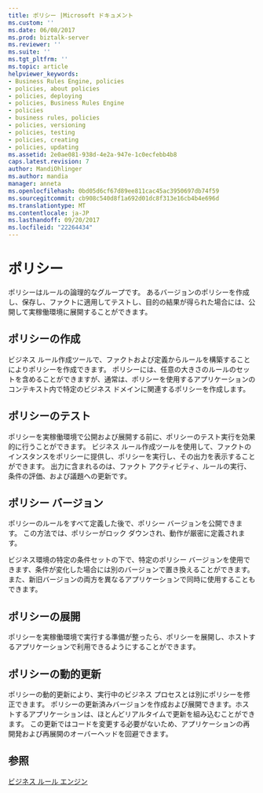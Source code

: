 ```yaml
---
title: ポリシー |Microsoft ドキュメント
ms.custom: ''
ms.date: 06/08/2017
ms.prod: biztalk-server
ms.reviewer: ''
ms.suite: ''
ms.tgt_pltfrm: ''
ms.topic: article
helpviewer_keywords:
- Business Rules Engine, policies
- policies, about policies
- policies, deploying
- policies, Business Rules Engine
- policies
- business rules, policies
- policies, versioning
- policies, testing
- policies, creating
- policies, updating
ms.assetid: 2e0ae081-938d-4e2a-947e-1c0ecfebb4b8
caps.latest.revision: 7
author: MandiOhlinger
ms.author: mandia
manager: anneta
ms.openlocfilehash: 0bd05d6cf67d89ee811cac45ac3950697db74f59
ms.sourcegitcommit: cb908c540d8f1a692d01dc8f313e16cb4b4e696d
ms.translationtype: MT
ms.contentlocale: ja-JP
ms.lasthandoff: 09/20/2017
ms.locfileid: "22264434"
---
```

# <a name="policies"></a>ポリシー
ポリシーはルールの論理的なグループです。 あるバージョンのポリシーを作成し、保存し、ファクトに適用してテストし、目的の結果が得られた場合には、公開して実稼働環境に展開することができます。  
  
## <a name="policy-composition"></a>ポリシーの作成  
 ビジネス ルール作成ツールで、ファクトおよび定義からルールを構築することによりポリシーを作成できます。 ポリシーには、任意の大きさのルールのセットを含めることができますが、通常は、ポリシーを使用するアプリケーションのコンテキスト内で特定のビジネス ドメインに関連するポリシーを作成します。  
  
## <a name="policy-testing"></a>ポリシーのテスト  
 ポリシーを実稼働環境で公開および展開する前に、ポリシーのテスト実行を効果的に行うことができます。 ビジネス ルール作成ツールを使用して、ファクトのインスタンスをポリシーに提供し、ポリシーを実行し、その出力を表示することができます。 出力に含まれるのは、ファクト アクティビティ、ルールの実行、条件の評価、および議題への更新です。  
  
## <a name="policy-versions"></a>ポリシー バージョン  
 ポリシーのルールをすべて定義した後で、ポリシー バージョンを公開できます。 この方法では、ポリシーがロック ダウンされ、動作が厳密に定義されます。  
  
 ビジネス環境の特定の条件セットの下で、特定のポリシー バージョンを使用できます、条件が変化した場合には別のバージョンで置き換えることができます。 また、新旧バージョンの両方を異なるアプリケーションで同時に使用することもできます。  
  
## <a name="policy-deployment"></a>ポリシーの展開  
 ポリシーを実稼働環境で実行する準備が整ったら、ポリシーを展開し、ホストするアプリケーションで利用できるようにすることができます。  
  
## <a name="dynamic-policy-updates"></a>ポリシーの動的更新  
 ポリシーの動的更新により、実行中のビジネス プロセスとは別にポリシーを修正できます。 ポリシーの更新済みバージョンを作成および展開できます。ホストするアプリケーションは、ほとんどリアルタイムで更新を組み込むことができます。 この更新ではコードを変更する必要がないため、アプリケーションの再開発および再展開のオーバーヘッドを回避できます。  
  
## <a name="see-also"></a>参照  
 [ビジネス ルール エンジン](../core/business-rules-engine.md)